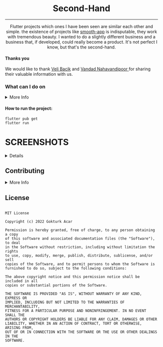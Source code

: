 <h1 align="center">Second-Hand</h1>

---

<p align="center">
    Flutter projects which ones I have been seen are similar each other and simple. the existence of projects like <a href="https://github.com/openfoodfacts/smooth-app">smooth-app</a> is indisputable, they work with tremendous beauty. I wanted to do a slightly different business and a business that, if developed, could really become a product. It's not perfect I know, but that's the second-hand.
</p>
 
 #### Thanks you
 We would like to thank <a href="https://github.com/VB10">Veli Bacik</a> and <a href="https://github.com/vandadnp">Vandad Nahavandipoor
</a> for sharing their valuable information with us.

### What can I do on 
<details>
  <summary>More Info</summary>
  <ul>
  <li>The application is made with firebase </li>
  <li>The User can log in with email and password or with google, forgot password, verify email ...</li>
  <li>The User can edit profile </li>
  <li>The User can sell and buy products </li>
  <li>The User can follow or unfollow other users </li>
  <li>Users can message each other about products </li>
  <li>The User can add the products to favorites, remove the products The User sells from sale..... </li>
</ul>
</details>

#### How to run the project:
```
flutter pub get
flutter run
```

# SCREENSHOTS

<details>
  <summaryScreenshots</summary>
    
## Authentication
    
<img src="https://user-images.githubusercontent.com/73424678/199055199-b55f033e-98a3-4f60-9830-523564ac6ae1.jpg" width="235"> <img src="https://user-images.githubusercontent.com/73424678/199052922-2f0ec195-2877-41ef-a967-c5875fae57df.jpg" width="235"> <img src="https://user-images.githubusercontent.com/73424678/199052933-93bb674b-8797-46ca-a604-66a2c9665c73.jpg" width="235"> 
    
<img src="https://user-images.githubusercontent.com/73424678/199052993-cec39704-0515-4361-afba-9932dd50e613.jpg" width="235"> <img src="https://user-images.githubusercontent.com/73424678/199052990-6c9c88cb-8dd3-4342-8861-ba8b15bfcf1a.jpg" width="235">

## Product
    
<img src="https://user-images.githubusercontent.com/73424678/199056556-bf142ec3-c561-4a69-b27a-b0afa6163302.jpg" width="235"> <img src="https://user-images.githubusercontent.com/73424678/199058310-16b1e5df-e470-4437-acdd-9b4bd2f60519.jpg" width="235"> <img src="https://user-images.githubusercontent.com/73424678/199058312-3bbfcbe5-314d-4103-9563-eaf05c2e567a.jpg" width="235"> <img src="https://user-images.githubusercontent.com/73424678/199056562-a03e6ea3-6517-4db4-a354-39d076acdcff.jpg" width="235"> 

## Chat
    
<img src="https://user-images.githubusercontent.com/73424678/199058215-b0d470ad-4ef1-4f51-866a-435d8acb3398.jpg" width="235"> <img src="https://user-images.githubusercontent.com/73424678/199058227-cb5f2975-5adc-4820-9d4b-0a5fd5b54633.jpg" width="235"> <img src="https://user-images.githubusercontent.com/73424678/197160370-c7b5b173-6767-4980-be71-aca720310a0f.jpg" width="235"> 
 
<img src="https://user-images.githubusercontent.com/73424678/199060133-f3987fa4-a062-4c64-9c82-480aeaca5fae.jpg" width="235"> <img src="https://user-images.githubusercontent.com/73424678/199060137-dd2ca076-19d2-480f-bbea-a889725c12a7.jpg" width="235"> <img src="https://user-images.githubusercontent.com/73424678/197161093-b003518e-6177-4862-9192-e568bbc4599f.jpg" width="235"> 


## Add Product
    
<img src="https://user-images.githubusercontent.com/73424678/199056765-60bfde7c-1547-4cfe-a94f-b2a466c1ce58.jpg" width="235"> <img src="https://user-images.githubusercontent.com/73424678/199056778-348aa11b-1052-44aa-899c-1135a9f86be1.jpg" width="235"> <img src="https://user-images.githubusercontent.com/73424678/199056788-9b8809c7-0349-4662-973b-2e9d540b4a0b.jpg" width="235"> 
    
<img src="https://user-images.githubusercontent.com/73424678/199056832-1b92422f-64fe-4814-a485-38882d6cb3fd.jpg" width="235"> <img src="https://user-images.githubusercontent.com/73424678/199056872-535fce68-d3bb-4a56-a9bd-ea7dd9c8c004.jpg" width="235"> <img src="https://user-images.githubusercontent.com/73424678/199056880-a03d0dd5-e1ca-4aab-bba1-14e3e9fa307d.jpg" width="235"> 


    
## Account
<img src="https://user-images.githubusercontent.com/73424678/199054265-cd7a6666-441d-4241-950b-3664f3090096.jpg" width="235"> <img src="https://user-images.githubusercontent.com/73424678/199054278-d8aacd04-c801-44a6-b4a9-3b64e41e0322.jpg" width="235"> <img src="https://user-images.githubusercontent.com/73424678/199054354-ad635f58-7c3d-4bdb-bced-f40d5c6961e3.jpg" width="235"> <img src="https://user-images.githubusercontent.com/73424678/199054404-58e442ca-57e7-4dae-9221-7cdaad566f09.jpg" width="235">
    


## Settings
<img src="https://user-images.githubusercontent.com/73424678/199054482-9070571b-9b06-4ec0-ad20-9205c782edd8.jpg" width="235"> <img src="https://user-images.githubusercontent.com/73424678/199054487-0d790ac9-3a41-4a32-9501-ca01562c1b09.jpg" width="235">

</details>

## Contributing 

<details>
  <summary>More Info</summary>
 After the iOS and android tests are over, the contributan guideline will be published after it is uploaded to the apple store and google play.
</details>

## License
```

MIT License

Copyright (c) 2022 Gokturk Acar

Permission is hereby granted, free of charge, to any person obtaining a copy
of this software and associated documentation files (the "Software"), to deal
in the Software without restriction, including without limitation the rights
to use, copy, modify, merge, publish, distribute, sublicense, and/or sell
copies of the Software, and to permit persons to whom the Software is
furnished to do so, subject to the following conditions: 

The above copyright notice and this permission notice shall be included in all
copies or substantial portions of the Software.

THE SOFTWARE IS PROVIDED "AS IS", WITHOUT WARRANTY OF ANY KIND, EXPRESS OR
IMPLIED, INCLUDING BUT NOT LIMITED TO THE WARRANTIES OF MERCHANTABILITY,
FITNESS FOR A PARTICULAR PURPOSE AND NONINFRINGEMENT. IN NO EVENT SHALL THE
AUTHORS OR COPYRIGHT HOLDERS BE LIABLE FOR ANY CLAIM, DAMAGES OR OTHER
LIABILITY, WHETHER IN AN ACTION OF CONTRACT, TORT OR OTHERWISE, ARISING FROM,
OUT OF OR IN CONNECTION WITH THE SOFTWARE OR THE USE OR OTHER DEALINGS IN THE
SOFTWARE.

```
